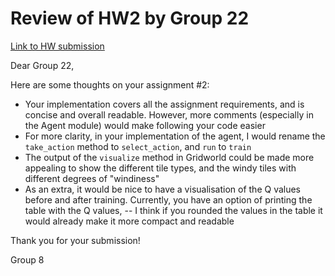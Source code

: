 # Review of HW2 by Group 22

[Link to HW submission](https://github.com/lolotta/DRL/tree/main/HW2)

Dear Group 22,

Here are some thoughts on your assignment #2:

- Your implementation covers all the assignment requirements, and is concise and overall readable. However, more comments (especially in the Agent module) would make following your code easier
- For more clarity, in your implementation of the agent, I would rename the `take_action` method to `select_action`, and `run` to `train`
- The output of the `visualize` method in Gridworld could be made more appealing to show the different tile types, and the windy tiles with different degrees of "windiness"
- As an extra, it would be nice to have a visualisation of the Q values before and after training. Currently, you have an option of printing the table with the Q values, -- I think if you rounded the values in the table it would already make it more compact and readable

Thank you for your submission!

Group 8
